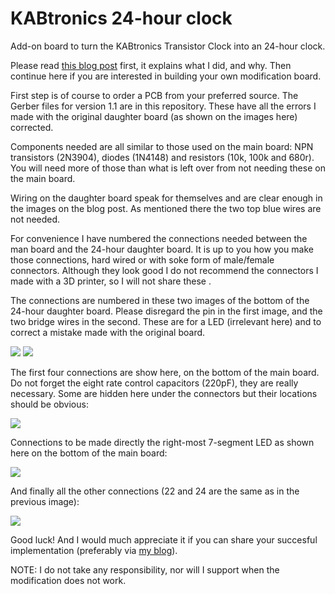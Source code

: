 # KABtronics 24-hour clock
Add-on board to turn the KABtronics Transistor Clock into an 24-hour clock.

Please read [this blog post](https://blog.crouze.com/transistor-clock/) first, it explains what I did, and why. Then continue here if you are interested in building your own modification board.

First step is of course to order a PCB from your preferred source. The Gerber files for version 1.1 are in this repository. These have all the errors I made with the original daughter board (as shown on the images here) corrected. 

Components needed are all similar to those used on the main board: NPN transistors (2N3904), diodes (1N4148) and resistors (10k, 100k and 680r). You will need more of those than what is left over from not needing these on the main board.

Wiring on the daughter board speak for themselves and are clear enough in the images on the blog post. As mentioned there the two top blue wires are not needed.

For convenience I have numbered the connections needed between the man board and the 24-hour daughter board. It is up to you how you make those connections, hard wired or with soke form of male/female connectors. Although they look good I do not recommend the connectors I made with a 3D printer, so I will not share these .

The connections are numbered in these two images of the bottom of the 24-hour daughter board. Please disregard the pin in the first image, and the two bridge wires in the second. These are for a LED (irrelevant here) and to correct a mistake made with the original board.

![](/images/24h_board_bottom_1.jpg)
![](/images/24h_board_bottom_2.jpg)

The first four connections are show here, on the bottom of the main board. Do not forget the eight rate control capacitors (220pF), they are really necessary. Some are hidden here under the connectors but their locations should be obvious:

![](/images/main_board_bottom_1.jpg)

Connections to be made directly the right-most 7-segment LED as shown here on the bottom of the main board:

![](/images/main_board_bottom_2.jpg)

And finally all the other connections (22 and 24 are the same as in the previous image):

![](/images/main_board_top.jpg)

Good luck! And I would much appreciate it if you can share your succesful implementation (preferably via [my blog](https://blog.crouze.com/transistor-clock/)).

NOTE: I do not take any responsibility, nor will I support when the modification does not work.
